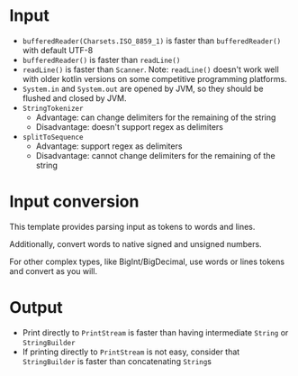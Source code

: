 # Input

* `bufferedReader(Charsets.ISO_8859_1)` is faster than `bufferedReader()` with default UTF-8
* `bufferedReader()` is faster than `readLine()`
* `readLine()` is faster than `Scanner`.
  Note: `readLine()` doesn't work well with older kotlin versions on some
  competitive programming platforms.
* `System.in` and `System.out` are opened by JVM,
  so they should be flushed and closed by JVM.
* `StringTokenizer`
  * Advantage: can change delimiters for the remaining of the string
  * Disadvantage: doesn't support regex as delimiters
* `splitToSequence`
  * Advantage: support regex as delimiters
  * Disadvantage: cannot change delimiters for the remaining of the string

# Input conversion

This template provides parsing input as tokens to words and lines.

Additionally, convert words to native signed and unsigned numbers.

For other complex types, like BigInt/BigDecimal,
use words or lines tokens and convert as you will.

# Output

* Print directly to `PrintStream` is faster than having intermediate `String` or `StringBuilder`
* If printing directly to `PrintStream` is not easy,
  consider that `StringBuilder` is faster than concatenating `String`s
